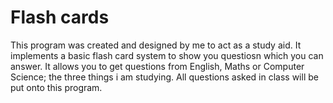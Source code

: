 # Flash cards

This program was created and designed by me to act as a study aid.
It implements a basic flash card system to show you questiosn which you can answer.
It allows you to get questions from English, Maths or Computer Science; the three things i am studying.
All questions asked in class will be put onto this program.
